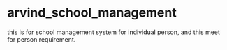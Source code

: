 # arvind_school_management
this is for school management system for individual person, and this meet for person requirement.
